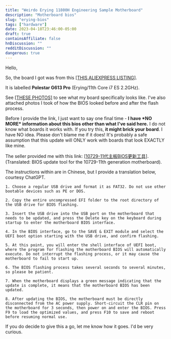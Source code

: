 ```yaml
---
title: "Weirdo Erying 11800H Engineering Sample Motherboard"
description: "Motherboard bios"
slug: "erying-bios"
tags: ["hardware"]
date: 2023-04-18T23:46:00-05:00
draft: true
containsAffiliate: false
hnDiscussion: ""
redditDiscussion: ""
dangerous: true
---
```


Hello,

So, the board I got was from this [\[THIS ALIEXPRESS LISTING\]](https://www.aliexpress.com/item/1005005042384971.html).

It is labelled **Polestar G613 Pro** (Erying/11th Core i7 ES 2.2GHz).

See [\[THESE PHOTOS\]](https://imgur.com/a/0ZmoFe3) to see what my board specifically looks like. I've also attached photos I took of how the BIOS looked before and after the flash process.

Before I provide the link, I just want to say one final time - **I have \*NO MORE\* information about this bios other than what I've said here.** I do not know what boards it works with. If you try this, **it might brick your board**. I have NO idea. Please don't blame me if it does! It's probably a safe assumption that this update will ONLY work with boards that look EXACTLY like mine.

The seller provided me with this link: [\[10729-11代主板BIOS更新工具\]](https://1drv.ms/u/s!ApFYLYt6tVaEshktkKYNzoBBBpie?e=P0aCgJ). (Translated: BIOS update tool for the 10729-11th generation motherboard).

The instructions within are in Chinese, but I provide a translation below, courtesy ChatGPT.

`1. Choose a regular USB drive and format it as FAT32. Do not use other bootable devices such as PE or DOS.`

`2. Copy the entire uncompressed EFI folder to the root directory of the USB drive for BIOS flashing.`

`3. Insert the USB drive into the USB port on the motherboard that needs to be updated, and press the Delete key on the keyboard during startup to enter the motherboard BIOS interface.`

`4. In the BIOS interface, go to the SAVE & EXIT module and select the UEFI boot option starting with the USB drive, and confirm flashing.`

`5. At this point, you will enter the shell interface of UEFI boot, where the program for flashing the motherboard BIOS will automatically execute. Do not interrupt the flashing process, or it may cause the motherboard to fail to start up.`

`6. The BIOS flashing process takes several seconds to several minutes, so please be patient.`

`7. When the motherboard displays a green message indicating that the update is complete, it means that the motherboard BIOS has been updated.`

`8. After updating the BIOS, the motherboard must be directly disconnected from the AC power supply. Short-circuit the CLR pin on the motherboard for 3 seconds, then power on and enter the BIOS. Press F9 to load the optimized values, and press F10 to save and reboot before resuming normal use.`

If you do decide to give this a go, let me know how it goes. I'd be very curious.